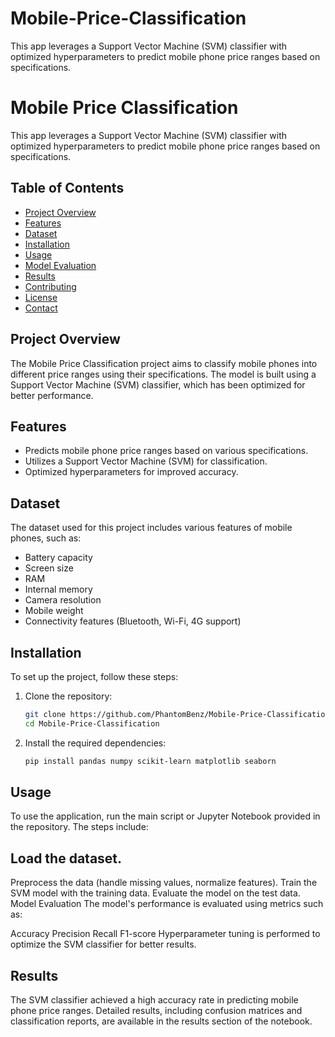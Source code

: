 # Mobile-Price-Classification
This app leverages a Support Vector Machine (SVM) classifier with optimized hyperparameters to predict mobile phone price ranges based on specifications.

# Mobile Price Classification

This app leverages a Support Vector Machine (SVM) classifier with optimized hyperparameters to predict mobile phone price ranges based on specifications.

## Table of Contents
- [Project Overview](#project-overview)
- [Features](#features)
- [Dataset](#dataset)
- [Installation](#installation)
- [Usage](#usage)
- [Model Evaluation](#model-evaluation)
- [Results](#results)
- [Contributing](#contributing)
- [License](#license)
- [Contact](#contact)

## Project Overview
The Mobile Price Classification project aims to classify mobile phones into different price ranges using their specifications. The model is built using a Support Vector Machine (SVM) classifier, which has been optimized for better performance.

## Features
- Predicts mobile phone price ranges based on various specifications.
- Utilizes a Support Vector Machine (SVM) for classification.
- Optimized hyperparameters for improved accuracy.

## Dataset
The dataset used for this project includes various features of mobile phones, such as:
- Battery capacity
- Screen size
- RAM
- Internal memory
- Camera resolution
- Mobile weight
- Connectivity features (Bluetooth, Wi-Fi, 4G support)

## Installation
To set up the project, follow these steps:

1. Clone the repository:
   ```bash
   git clone https://github.com/PhantomBenz/Mobile-Price-Classification.git
   cd Mobile-Price-Classification
2. Install the required dependencies:
   ```bash
   pip install pandas numpy scikit-learn matplotlib seaborn

## Usage
To use the application, run the main script or Jupyter Notebook provided in the repository. The steps include:

## Load the dataset.
Preprocess the data (handle missing values, normalize features).
Train the SVM model with the training data.
Evaluate the model on the test data.
Model Evaluation
The model's performance is evaluated using metrics such as:

Accuracy
Precision
Recall
F1-score
Hyperparameter tuning is performed to optimize the SVM classifier for better results.

## Results
The SVM classifier achieved a high accuracy rate in predicting mobile phone price ranges. Detailed results, including confusion matrices and classification reports, are available in the results section of the notebook.
